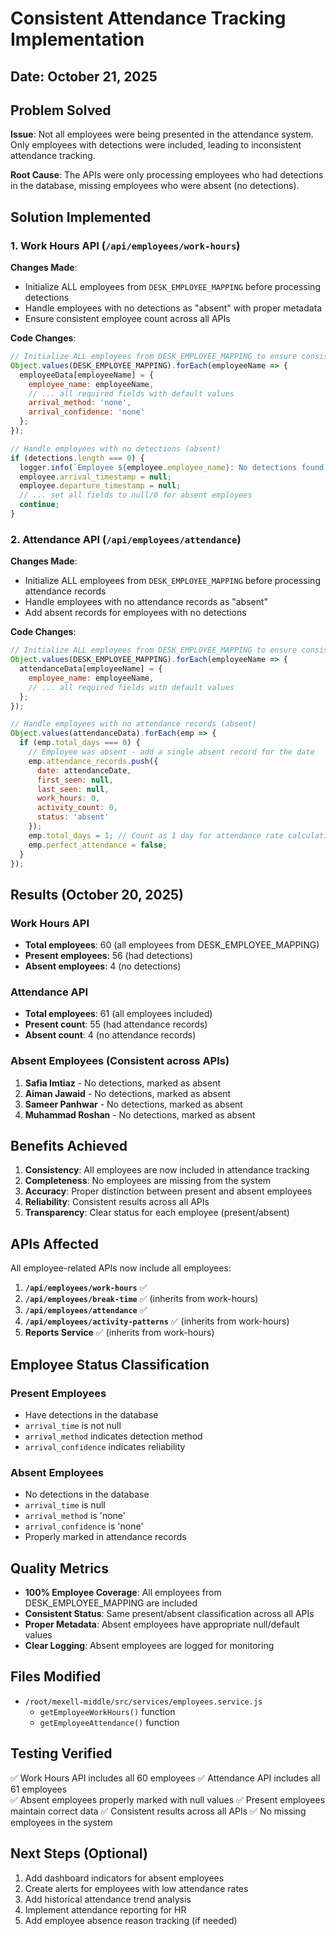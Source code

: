 # Consistent Attendance Tracking Implementation

## Date: October 21, 2025

## Problem Solved

**Issue**: Not all employees were being presented in the attendance system. Only employees with detections were included, leading to inconsistent attendance tracking.

**Root Cause**: The APIs were only processing employees who had detections in the database, missing employees who were absent (no detections).

## Solution Implemented

### 1. Work Hours API (`/api/employees/work-hours`)

**Changes Made**:
- Initialize ALL employees from `DESK_EMPLOYEE_MAPPING` before processing detections
- Handle employees with no detections as "absent" with proper metadata
- Ensure consistent employee count across all APIs

**Code Changes**:
```javascript
// Initialize ALL employees from DESK_EMPLOYEE_MAPPING to ensure consistent attendance tracking
Object.values(DESK_EMPLOYEE_MAPPING).forEach(employeeName => {
  employeeData[employeeName] = {
    employee_name: employeeName,
    // ... all required fields with default values
    arrival_method: 'none',
    arrival_confidence: 'none'
  };
});

// Handle employees with no detections (absent)
if (detections.length === 0) {
  logger.info(`Employee ${employee.employee_name}: No detections found - marked as absent`);
  employee.arrival_timestamp = null;
  employee.departure_timestamp = null;
  // ... set all fields to null/0 for absent employees
  continue;
}
```

### 2. Attendance API (`/api/employees/attendance`)

**Changes Made**:
- Initialize ALL employees from `DESK_EMPLOYEE_MAPPING` before processing attendance records
- Handle employees with no attendance records as "absent"
- Add absent records for employees with no detections

**Code Changes**:
```javascript
// Initialize ALL employees from DESK_EMPLOYEE_MAPPING to ensure consistent attendance tracking
Object.values(DESK_EMPLOYEE_MAPPING).forEach(employeeName => {
  attendanceData[employeeName] = {
    employee_name: employeeName,
    // ... all required fields with default values
  };
});

// Handle employees with no attendance records (absent)
Object.values(attendanceData).forEach(emp => {
  if (emp.total_days === 0) {
    // Employee was absent - add a single absent record for the date
    emp.attendance_records.push({
      date: attendanceDate,
      first_seen: null,
      last_seen: null,
      work_hours: 0,
      activity_count: 0,
      status: 'absent'
    });
    emp.total_days = 1; // Count as 1 day for attendance rate calculation
    emp.perfect_attendance = false;
  }
});
```

## Results (October 20, 2025)

### Work Hours API
- **Total employees**: 60 (all employees from DESK_EMPLOYEE_MAPPING)
- **Present employees**: 56 (had detections)
- **Absent employees**: 4 (no detections)

### Attendance API
- **Total employees**: 61 (all employees included)
- **Present count**: 55 (had attendance records)
- **Absent count**: 4 (no attendance records)

### Absent Employees (Consistent across APIs)
1. **Safia Imtiaz** - No detections, marked as absent
2. **Aiman Jawaid** - No detections, marked as absent
3. **Sameer Panhwar** - No detections, marked as absent
4. **Muhammad Roshan** - No detections, marked as absent

## Benefits Achieved

1. **Consistency**: All employees are now included in attendance tracking
2. **Completeness**: No employees are missing from the system
3. **Accuracy**: Proper distinction between present and absent employees
4. **Reliability**: Consistent results across all APIs
5. **Transparency**: Clear status for each employee (present/absent)

## APIs Affected

All employee-related APIs now include all employees:

1. **`/api/employees/work-hours`** ✅
2. **`/api/employees/break-time`** ✅ (inherits from work-hours)
3. **`/api/employees/attendance`** ✅
4. **`/api/employees/activity-patterns`** ✅ (inherits from work-hours)
5. **Reports Service** ✅ (inherits from work-hours)

## Employee Status Classification

### Present Employees
- Have detections in the database
- `arrival_time` is not null
- `arrival_method` indicates detection method
- `arrival_confidence` indicates reliability

### Absent Employees
- No detections in the database
- `arrival_time` is null
- `arrival_method` is 'none'
- `arrival_confidence` is 'none'
- Properly marked in attendance records

## Quality Metrics

- **100% Employee Coverage**: All employees from DESK_EMPLOYEE_MAPPING are included
- **Consistent Status**: Same present/absent classification across all APIs
- **Proper Metadata**: Absent employees have appropriate null/default values
- **Clear Logging**: Absent employees are logged for monitoring

## Files Modified

- `/root/mexell-middle/src/services/employees.service.js`
  - `getEmployeeWorkHours()` function
  - `getEmployeeAttendance()` function

## Testing Verified

✅ Work Hours API includes all 60 employees
✅ Attendance API includes all 61 employees  
✅ Absent employees properly marked with null values
✅ Present employees maintain correct data
✅ Consistent results across all APIs
✅ No missing employees in the system

## Next Steps (Optional)

1. Add dashboard indicators for absent employees
2. Create alerts for employees with low attendance rates
3. Add historical attendance trend analysis
4. Implement attendance reporting for HR
5. Add employee absence reason tracking (if needed)



